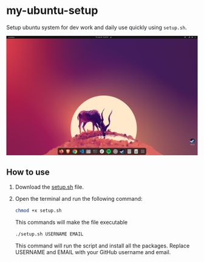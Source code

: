# my-ubuntu-setup

Setup ubuntu system for dev work and daily use quickly using ```setup.sh```.

![Ubuntu Desktop](img.png)


## How to use

1. Download the [setup.sh](setup.sh) file.
2. Open the terminal and run the following command:

    ```bash
    chmod +x setup.sh
    ```
    This commands will make the file executable


    ```bash
    ./setup.sh USERNAME EMAIL
    ```

    This command will run the script and install all the packages. Replace USERNAME and EMAIL with your GitHub username and email.


